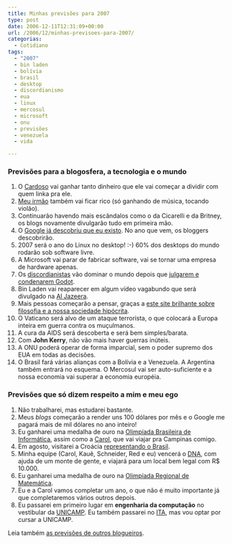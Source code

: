 ```yaml
---
title: Minhas previsões para 2007
type: post
date: 2006-12-11T12:31:09+00:00
url: /2006/12/minhas-previsoes-para-2007/
categorias:
  - Cotidiano
tags:
  - "2007"
  - bin laden
  - bolívia
  - brasil
  - desktop
  - discordianismo
  - eua
  - linux
  - mercosul
  - microsoft
  - onu
  - previsões
  - venezuela
  - vida

---
```

### Previsões para a blogosfera, a tecnologia e o mundo

  1. O [Cardoso][1] vai ganhar tanto dinheiro que ele vai começar a dividir com quem linka pra ele.
  2. [Meu irmão][2] também vai ficar rico (só ganhando de música, tocando violão).
  3. Continuarão havendo mais escândalos como o da Cicarelli e da Britney, os blogs novamente divulgarão tudo em primeira mão.
  4. O [Google já descobriu que eu existo][3]. No ano que vem, os bloggers descobrirão.
  5. 2007 será o ano do Linux no desktop! :-) 60% dos desktops do mundo rodarão sob software livre.
  6. A Microsoft vai parar de fabricar software, vai se tornar uma empresa de hardware apenas.
  7. Os [discordianistas][4] vão dominar o mundo depois que [julgarem e condenarem Godot][5].
  8. Bin Laden vai reaparecer em algum vídeo vagabundo que será divulgado na [Al Jazeera][6].
  9. Mais pessoas começarão a pensar, graças a [este site brilhante sobre filosofia e a nossa sociedade hipócrita][7].
 10. O Vaticano será alvo de um ataque terrorista, o que colocará a Europa inteira em guerra contra os muçulmanos.
 11. A cura da AIDS será descoberta e será bem simples/barata.
 12. Com **John Kerry**, não vão mais haver guerras inúteis.
 13. A ONU poderá operar de forma imparcial, sem o poder supremo dos EUA em todas as decisões.
 14. O Brasil fará várias alianças com a Bolívia e a Venezuela. A Argentina também entrará no esquema. O Mercosul vai ser auto-suficiente e a nossa economia vai superar a economia européia.

### Previsões que só dizem respeito a mim e meu ego

  1. Não trabalharei, mas estudarei bastante.
  2. Meus _blogs_ começarão a render uns 100 dólares por mês e o Google me pagará mais de mil dólares no ano inteiro!
  3. Eu ganharei uma medalha de ouro na [Olimpíada Brasileira de Informática][8], assim como a [Carol][7], que vai viajar pra Campinas comigo.
  4. Em agosto, visitarei a Croácia [representando o Brasil][9].
  5. Minha equipe (Carol, Kauê, Schneider, Red e eu) vencerá o [DNA][10], com ajuda de um monte de gente, e viajará para um local bem legal com R\$ 10.000.
  6. Eu ganharei uma medalha de ouro na [Olimpíada Regional de Matemática][11].
  7. Eu e a Carol vamos completar um ano, o que não é muito importante já que completaremos vários outros depois.
  8. Eu passarei em primeiro lugar em **engenharia da computação** no vestibular da [UNICAMP][12]. Eu também passarei no [ITA][13], mas vou optar por cursar a UNICAMP.

Leia também [as previsões de outros blogueiros][14].

 [1]: http://www.contraditorium.com/
 [2]: http://brunomadeira.blogspot.com
 [3]: /2006/12/tiago-e-seo/
 [4]: /2006/12/teoria-da-conspiracao-ou-hail-eris/
 [5]: /2006/12/vamos-julgar-deus/
 [6]: http://english.aljazeera.net/HomePage
 [7]: http://malvicioso.com
 [8]: http://olimpiada.ic.unicamp.br
 [9]: http://www.hsin.hr/ioi2007/
 [10]: http://www.dna2006.org
 [11]: http://orm.mtm.ufsc.br
 [12]: http://unicamp.br
 [13]: http://www.ita.br
 [14]: http://www.technorati.com/tag/previsoes2007

